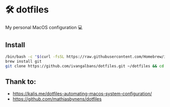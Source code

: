 # 🛠 dotfiles

My personal MacOS configuration 💻

## Install

```bash
/bin/bash -c "$(curl -fsSL https://raw.githubusercontent.com/Homebrew/install/master/install.sh)"
brew install git
git clone https://github.com/ivangalbans/dotfiles.git ~/dotfiles && cd ~/dotfiles && source bootstrap.sh
```

## Thank to:

- https://kalis.me/dotfiles-automating-macos-system-configuration/
- https://github.com/mathiasbynens/dotfiles
